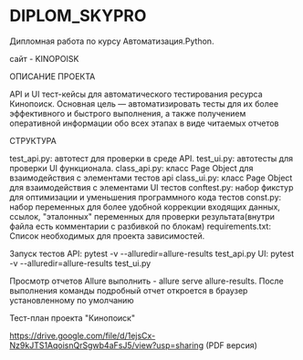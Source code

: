 # DIPLOM_SKYPRO
Дипломная работа по курсу Автоматизация.Python.

сайт - KINOPOISK

ОПИСАНИЕ ПРОЕКТА

API и UI тест-кейсы для автоматического тестирования ресурса Кинопоиск.
Основная цель — автоматизировать тесты для их более эффективного и быстрого выполнения, а также получением оперативной информации обо всех этапах в виде читаемых отчетов

СТРУКТУРА

test_api.py: автотест для проверки в среде API.
test_ui.py: автотесты для проверки UI функционала.
class_api.py: класс Page Object для взаимодействия с элементами тестов api
class_ui.py: класс Page Object для взаимодействия с элементами UI тестов
conftest.py: набор фикстур для оптимизации и уменьшения программного кода тестов
const.py: набор переменных для более удобной коррекции входящих данных, ссылок, "эталонных" переменных для проверки результата(внутри файла есть комментарии с разбивкой по блокам)
requirements.txt: Список необходимых для проекта зависимостей.

Запуск тестов
API: pytest -v --alluredir=allure-results test_api.py
UI: pytest -v --alluredir=allure-results test_ui.py

Просмотр отчетов Allure выполнить - allure serve allure-results.
После выполнения команды подробный отчет откроется в браузер установленному по умолчанию

Тест-план проекта "Кинопоиск"

https://drive.google.com/file/d/1ejsCx-Nz9kJTS1AqoisnQrSgwb4aFsJ5/view?usp=sharing (PDF версия)